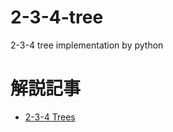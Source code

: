 # 2-3-4-tree
2-3-4 tree implementation by python

# 解説記事
- [2-3-4 Trees](https://algorithmtutor.com/Data-Structures/Tree/2-3-4-Trees/)

